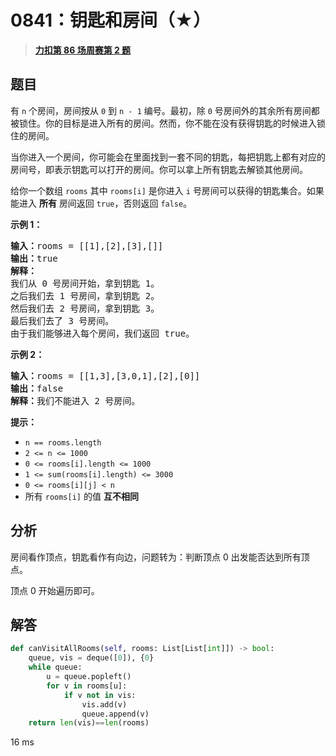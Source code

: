 # 0841：钥匙和房间（★）


> <u>**[力扣第 86 场周赛第 2 题](https://leetcode.cn/problems/keys-and-rooms/)**</u>

## 题目

<p>有 <code>n</code> 个房间，房间按从 <code>0</code> 到 <code>n - 1</code> 编号。最初，除 <code>0</code> 号房间外的其余所有房间都被锁住。你的目标是进入所有的房间。然而，你不能在没有获得钥匙的时候进入锁住的房间。</p>

<p>当你进入一个房间，你可能会在里面找到一套不同的钥匙，每把钥匙上都有对应的房间号，即表示钥匙可以打开的房间。你可以拿上所有钥匙去解锁其他房间。</p>

<p>给你一个数组 <code>rooms</code> 其中 <code>rooms[i]</code> 是你进入 <code>i</code> 号房间可以获得的钥匙集合。如果能进入 <strong>所有</strong> 房间返回 <code>true</code>，否则返回 <code>false</code>。</p>



<ol>
</ol>

<p><strong>示例 1：</strong></p>

<pre>
<strong>输入：</strong>rooms = [[1],[2],[3],[]]
<strong>输出：</strong>true
<strong>解释：</strong>
我们从 0 号房间开始，拿到钥匙 1。
之后我们去 1 号房间，拿到钥匙 2。
然后我们去 2 号房间，拿到钥匙 3。
最后我们去了 3 号房间。
由于我们能够进入每个房间，我们返回 true。
</pre>

<p><strong>示例 2：</strong></p>

<pre>
<strong>输入：</strong>rooms = [[1,3],[3,0,1],[2],[0]]
<strong>输出：</strong>false
<strong>解释：</strong>我们不能进入 2 号房间。
</pre>



<p><strong>提示：</strong></p>

<ul>
<li><code>n == rooms.length</code></li>
<li><code>2 &lt;= n &lt;= 1000</code></li>
<li><code>0 &lt;= rooms[i].length &lt;= 1000</code></li>
<li><code>1 &lt;= sum(rooms[i].length) &lt;= 3000</code></li>
<li><code>0 &lt;= rooms[i][j] &lt; n</code></li>
<li>所有 <code>rooms[i]</code> 的值 <strong>互不相同</strong></li>
</ul>


## 分析

房间看作顶点，钥匙看作有向边，问题转为：判断顶点 0 出发能否达到所有顶点。

顶点 0 开始遍历即可。

## 解答

```python
def canVisitAllRooms(self, rooms: List[List[int]]) -> bool:
    queue, vis = deque([0]), {0}
    while queue:
        u = queue.popleft()
        for v in rooms[u]:
            if v not in vis:
                vis.add(v)
                queue.append(v)
    return len(vis)==len(rooms)
```
16 ms

